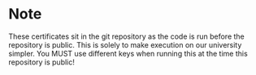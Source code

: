 # Note

These certificates sit in the git repository as the code is run
before the repository is public.
This is solely to make execution on our university simpler.
You MUST use different keys when running this at the time this repository is public!
